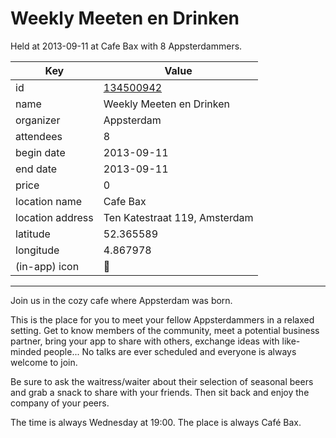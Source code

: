 # Weekly Meeten en Drinken
Held at 2013-09-11 at Cafe Bax with 8 Appsterdammers.
        
|Key|Value
|---|---|
|id|[134500942](https://www.meetup.com/appsterdam/events/134500942/)|
|name|Weekly Meeten en Drinken|
|organizer|Appsterdam|
|attendees|8|
|begin date|2013-09-11|
|end date|2013-09-11|
|price|0|
|location name|Cafe Bax|
|location address|Ten Katestraat 119, Amsterdam|
|latitude|52.365589|
|longitude|4.867978|
|(in-app) icon|🍺|

---

Join us in the cozy cafe where Appsterdam was born.

This is the place for you to meet your fellow Appsterdammers in a relaxed setting. Get to know members of the community, meet a potential business partner, bring your app to share with others, exchange ideas with like-minded people... No talks are ever scheduled and everyone is always welcome to join.

Be sure to ask the waitress/waiter about their selection of seasonal beers and grab a snack to share with your friends. Then sit back and enjoy the company of your peers.

The time is always Wednesday at 19:00. The place is always Café Bax.


